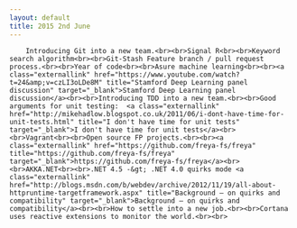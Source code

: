 ```yaml
---
layout: default
title: 2015 2nd June
---
```


		Introducing Git into a new team.<br><br>Signal R<br><br>Keyword search algorithm<br><br>Git-Stash Feature branch / pull request process.<br><br>Year of code<br><br>Asure machine learning<br><br><a class="externallink" href="https://www.youtube.com/watch?t=24&amp;v=czLI3oLDe8M" title="Stamford Deep Learning panel discussion" target="_blank">Stamford Deep Learning panel discussion</a><br><br>Introducing TDD into a new team.<br><br>Good arguments for unit testing:  <a class="externallink" href="http://mikehadlow.blogspot.co.uk/2011/06/i-dont-have-time-for-unit-tests.html" title="I don't have time for unit tests" target="_blank">I don't have time for unit tests</a><br><br>Vagrant<br><br>Open source FP projects.<br><br><a class="externallink" href="https://github.com/freya-fs/freya" title="https://github.com/freya-fs/freya" target="_blank">https://github.com/freya-fs/freya</a><br><br>AKKA.NET<br><br>.NET 4.5 -&gt; .NET 4.0 quirks mode <a class="externallink" href="http://blogs.msdn.com/b/webdev/archive/2012/11/19/all-about-httpruntime-targetframework.aspx" title="Background – on quirks and compatibility" target="_blank">Background – on quirks and compatibility</a><br><br>How to settle into a new job.<br><br>Cortana uses reactive extensions to monitor the world.<br><br>
	